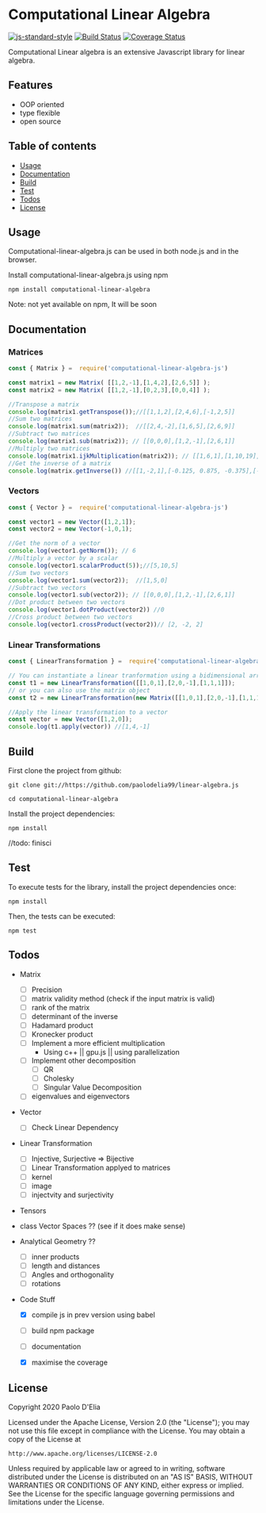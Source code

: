 # Computational Linear Algebra

[![js-standard-style](https://img.shields.io/badge/code%20style-standard-brightgreen.svg)](http://standardjs.com)
[![Build Status](https://travis-ci.org/paolodelia99/computational-linear-algebra.js.svg?branch=master)](https://travis-ci.org/paolodelia99/computational-linear-algebra.js)
[![Coverage Status](https://coveralls.io/repos/github/paolodelia99/computational-linear-algebra.js/badge.svg?branch=master)](https://coveralls.io/github/paolodelia99/computational-linear-algebra.js?branch=master)

Computational Linear algebra is an extensive Javascript library for linear algebra.

## Features 

- OOP oriented
- type flexible
- open source

## Table of contents

- [Usage](#usage)
- [Documentation](#documentation)
- [Build](#build)
- [Test](#test)
- [Todos](#todos)
- [License](#license)

## Usage

Computational-linear-algebra.js can be used in both node.js and in the browser.

Install computational-linear-algebra.js using npm

    npm install computational-linear-algebra
    
Note: not yet available on npm, It will be soon

## Documentation

### Matrices

```javascript
const { Matrix } =  require('computational-linear-algebra-js')

const matrix1 = new Matrix( [[1,2,-1],[1,4,2],[2,6,5]] );
const matrix2 = new Matrix( [[1,2,-1],[0,2,3],[0,0,4]] );

//Transpose a matrix
console.log(matrix1.getTranspose());//[[1,1,2],[2,4,6],[-1,2,5]]
//Sum two matrices
console.log(matrix1.sum(matrix2));  //[[2,4,-2],[1,6,5],[2,6,9]]
//Subtract two matrices
console.log(matrix1.sub(matrix2)); // [[0,0,0],[1,2,-1],[2,6,1]]
//Multiply two matrices
console.log(matrix1.ijkMultiplication(matrix2)); // [[1,6,1],[1,10,19],[2,16,36]]
//Get the inverse of a matrix
console.log(matrix.getInverse()) //[[1,-2,1],[-0.125, 0.875, -0.375],[-0.25, -0.25, 0.25]]

```

### Vectors

```javascript
const { Vector } =  require('computational-linear-algebra-js')

const vector1 = new Vector([1,2,1]);
const vector2 = new Vector(-1,0,1);

//Get the norm of a vector
console.log(vector1.getNorm()); // 6
//Multiply a vector by a scalar
console.log(vector1.scalarProduct(5));//[5,10,5]
//Sum two vectors 
console.log(vector1.sum(vector2));  //[1,5,0]
//Subtract two vectors
console.log(vector1.sub(vector2)); // [[0,0,0],[1,2,-1],[2,6,1]]
//Dot product between two vectors
console.log(vector1.dotProduct(vector2)) //0
//Cross product between two vectors
console.log(vector1.crossProduct(vector2))// [2, -2, 2]
```

### Linear Transformations

```javascript
const { LinearTransformation } =  require('computational-linear-algebra-js')

// You can instantiate a linear tranformation using a bidimensional array
const t1 = new LinearTransformation([[1,0,1],[2,0,-1],[1,1,1]]);  
// or you can also use the matrix object
const t2 = new LinearTransformation(new Matrix([[1,0,1],[2,0,-1],[1,1,1]])); 

//Apply the linear transformation to a vector
const vector = new Vector([1,2,0]);
console.log(t1.apply(vector)) //[1,4,-1]

```


## Build 

First clone the project from github:
    
    git clone git://https://github.com/paolodelia99/linear-algebra.js
    
    cd computational-linear-algebra

Install the project dependencies:

    npm install
    
//todo: finisci

## Test

To execute tests for the library, install the project dependencies once:

    npm install

Then, the tests can be executed:

    npm test

## Todos

- Matrix
    - [ ] Precision 
    - [ ] matrix validity method (check if the input matrix is valid)
    - [ ] rank of the matrix
    - [ ] determinant of the inverse
    - [ ] Hadamard product
    - [ ] Kronecker product
    - [ ] Implement a more efficient multiplication
        - Using c++ || gpu.js || using parallelization
    - [ ] Implement other decomposition
        - [ ] QR
        - [ ] Cholesky
        - [ ] Singular Value Decomposition
    - [ ] eigenvalues and eigenvectors
    
- Vector 
    - [ ] Check Linear Dependency

- Linear Transformation
    - [ ] Injective, Surjective => Bijective
    - [ ] Linear Transformation applyed to matrices
    - [ ] kernel
    - [ ] image
    - [ ] injectvity and surjectivity

- Tensors
  
- class Vector Spaces ?? (see if it does make sense)

- Analytical Geometry ??
    - [ ] inner products
    - [ ] length and distances
    - [ ] Angles and orthogonality
    - [ ] rotations
    
- Code Stuff
    - [x] compile js in prev version using babel
    - [ ] build npm package
    - [ ] documentation
    - [x] maximise the coverage
    

## License

Copyright 2020 Paolo D'Elia

Licensed under the Apache License, Version 2.0 (the "License");
you may not use this file except in compliance with the License.
You may obtain a copy of the License at

    http://www.apache.org/licenses/LICENSE-2.0

Unless required by applicable law or agreed to in writing, software
distributed under the License is distributed on an "AS IS" BASIS,
WITHOUT WARRANTIES OR CONDITIONS OF ANY KIND, either express or implied.
See the License for the specific language governing permissions and
limitations under the License.
